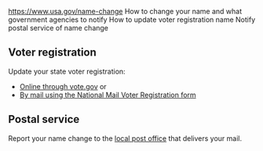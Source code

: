 

https://www.usa.gov/name-change
How to change your name and what government agencies to notify
How to update voter registration name
Notify postal service of name change

Voter registration
------------------

Update your state voter registration:

* [Online through vote.gov](https://vote.gov/)
  or
* [By mail using the National Mail Voter Registration form](https://www.eac.gov/voters/national-mail-voter-registration-form)

Postal service
--------------

Report your name change to the
[local post office](https://tools.usps.com/find-location.htm)
that delivers your mail.
